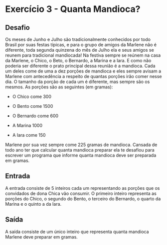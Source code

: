 # Exercício 3 - Quanta Mandioca?


## Desafio

Os meses de Junho e Julho são tradicionalmente conhecidos por todo Brasil por suas festas típicas, e para o grupo de amigos da Marlene não é diferente, toda segunda quinzena do mês de Julho ela e seus amigos se reunem para tradicional mandiocada! Na festiva sempre se reúnem na casa da Marlene, o Chico, o Beto, o Bernardo, a Marina e a Iara. E como não poderia ser diferente o prato principal dessa reunião é a mandioca. Cada um deles come de uma a dez porções de mandioca e eles sempre avisam a Marlene com antecedência a respeito de quantas porções irão comer nesse dia. O tamanho da porção de cada um é diferente, mas sempre são os mesmos. As porções são as seguintes (em gramas):

-   O Chico come 300
    
-   O Bento come 1500
    
-   O Bernardo come 600
    
-   A Marina 1000
    
-   A Iara come 150
    

Marlene por sua vez sempre come 225 gramas de mandioca. Cansada de todo ano ter que calcular quanta mandioca preparar ela te desafiou para escrever um programa que informe quanta mandioca deve ser preparada em gramas.

## Entrada

A entrada consiste de 5 inteiros cada um representando as porções que os convidados de dona Chica vão consumir. O primeiro inteiro representa as porções do Chico, o segundo do Bento, o terceiro do Bernardo, o quarto da Marina e o quinto a da Iara.

## Saída

A saída consiste de um único inteiro que representa quanta mandioca Marlene deve preparar em gramas.
